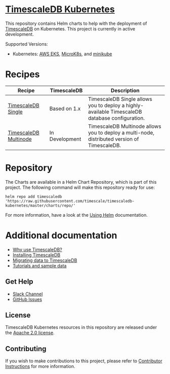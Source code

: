 # [TimescaleDB Kubernetes](https://github.com/timescale/timescaledb-kubernetes)

This repository contains Helm charts to help with the deployment of
[TimescaleDB](https://github.com/timescale/timescaledb/) on Kubernetes. This
project is currently in active development.

Supported Versions:
- Kubernetes: [AWS EKS](https://aws.amazon.com/eks/), [MicroK8s](https://microk8s.io/), and [minikube](https://github.com/kubernetes/minikube/releases)

# Recipes

| Recipe| TimescaleDB | Description |
|---|---|---|
| [TimescaleDB Single](timescaledb-single) | Based on 1.x | TimescaleDB Single allows you to deploy a highly-available TimescaleDB database configuration. |
| [TimescaleDB Multinode](timescaledb-multinode) | In Development | TimescaleDB Multinode allows you to deploy a multi-node, distributed version of TimescaleDB. |

# Repository

The Charts are available in a Helm Chart Repository, which is part of this project.
The following command will make this repository ready for use:
```
helm repo add timescaledb 'https://raw.githubusercontent.com/timescale/timescaledb-kubernetes/master/charts/repo/'
```
For more information, have a look at the [Using Helm](https://helm.sh/docs/intro/using_helm/#helm-repo-working-with-repositories) documentation.

# Additional documentation

- [Why use TimescaleDB?](https://docs.timescale.com/introduction)
- [Installing TimescaleDB](https://docs.timescale.com/getting-started/installation)
- [Migrating data to TimescaleDB](https://docs.timescale.com/getting-started/migrating-data)
- [Tutorials and sample data](https://docs.timescale.com/tutorials)

## Get Help
- [Slack Channel](https://slack.timescale.com/)
- [GitHub Issues](https://github.com/timescale/timescaledb-kubernetes/issues)

## License

TimescaleDB Kubernetes resources in this repository are released under the [Apache 2.0 license](LICENSE).

## Contributing

If you wish to make contributions to this project, please refer to [Contributor Instructions](CONTRIBUTING.md) for more information.
